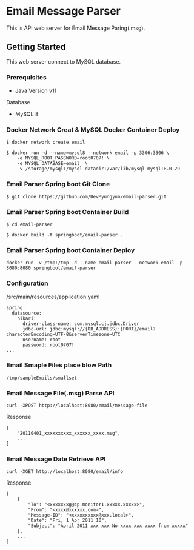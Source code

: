 # Email Message Parser

This is API web server for Email Message Paring(.msg).

## Getting Started

This web server connect to MySQL database.

### Prerequisites
* Java Version v11

Database
* MySQL 8

### Docker Network Creat & MySQL Docker Container Deploy

```
$ docker network create email

$ docker run -d --name=mysql8 --network email -p 3306:3306 \
	-e MYSQL_ROOT_PASSWORD=root0707! \
	-e MYSQL_DATABASE=email  \
	-v /storage/mysql1/mysql-datadir:/var/lib/mysql mysql:8.0.29
```

### Email Parser Spring boot Git Clone

```
$ git clone https://github.com/DevMyungyun/email-parser.git
```

### Email Parser Spring boot Container Build
```
$ cd email-parser

$ docker build -t springboot/email-parser .
```

### Email Parser Spring boot Container Deploy
```
docker run -v /tmp:/tmp -d --name email-parser --network email -p 8080:8080 springboot/email-parser
```
### Configuration
/src/main/resources/application.yaml
```
spring:
  datasource:
    hikari:
      driver-class-name: com.mysql.cj.jdbc.Driver
      jdbc-url: jdbc:mysql://{DB_ADDRESS}:{PORT}/email?characterEncoding=UTF-8&serverTimezone=UTC
      username: root
      password: root0707!
...
```

### Email Smaple Files place blow Path
```
/tmp/sampleEmails/smallset
```

### Email Message File(.msg) Parse API
```
curl -XPOST http://localhost:8080/email/message-file
```
Response
```
[
    "20110401_xxxxxxxxxx_xxxxxx_xxxx.msg",
    ...
]
```

### Email Message Date Retrieve API
```
curl -XGET http://localhost:8080/email/info
```
Response
```
[
    {
        "To": "<xxxxxxxg@cp.monitor1.xxxxx.xxxxx>",
        "From": "<xxxx@xxxxxx.com>",
        "Message-ID": "<xxxxxxxxxx@xxx.local>",
        "Date": "Fri, 1 Apr 2011 10",
        "Subject": "April 2011 xxx xxx No xxxx xxx xxxx from xxxxx"
    },
    ...
]

